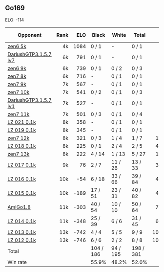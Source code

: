 ## Go169 ##

ELO: -114

Opponent | Rank | ELO | Black | White | Total | Win rate
---------|-----:|----:|-------|-------|-------|-------:
[zen6 5k](zen6%205k.md) | 4k | 1084 | 0 / 1 | - | 0 / 1 | 0.0%
[DariushGTP3.1.5.7 lv7](DariushGTP3.1.5.7%20lv7.md) | 6k | 791 | 0 / 1 | - | 0 / 1 | 0.0%
[zen6 9k](zen6%209k.md) | 6k | 739 | 0 / 1 | 0 / 2 | 0 / 3 | 0.0%
[zen7 8k](zen7%208k.md) | 6k | 716 | - | 0 / 1 | 0 / 1 | 0.0%
[zen7 9k](zen7%209k.md) | 7k | 567 | - | 0 / 1 | 0 / 1 | 0.0%
[zen7 10k](zen7%2010k.md) | 7k | 541 | 0 / 2 | 0 / 1 | 0 / 3 | 0.0%
[DariushGTP3.1.5.7 lv1](DariushGTP3.1.5.7%20lv1.md) | 7k | 527 | - | 0 / 1 | 0 / 1 | 0.0%
[zen7 11k](zen7%2011k.md) | 7k | 501 | 0 / 3 | 0 / 1 | 0 / 4 | 0.0%
[LZ 021 0.1k](LZ%20021%200.1k.md) | 8k | 358 | - | 0 / 1 | 0 / 1 | 0.0%
[LZ 019 0.1k](LZ%20019%200.1k.md) | 8k | 345 | - | 0 / 1 | 0 / 1 | 0.0%
[zen7 12k](zen7%2012k.md) | 8k | 321 | 0 / 3 | 1 / 4 | 1 / 7 | 14.3%
[LZ 018 0.1k](LZ%20018%200.1k.md) | 8k | 225 | 0 / 1 | 2 / 4 | 2 / 5 | 40.0%
[zen7 13k](zen7%2013k.md) | 8k | 222 | 4 / 14 | 1 / 13 | 5 / 27 | 18.5%
[LZ 017 0.1k](LZ%20017%200.1k.md) | 9k | 76 | 2 / 7 | 11 / 26 | 13 / 33 | 39.4%
[LZ 016 0.1k](LZ%20016%200.1k.md) | 10k | -54 | 6 / 18 | 33 / 66 | 39 / 84 | 46.4%
[LZ 015 0.1k](LZ%20015%200.1k.md) | 10k | -189 | 17 / 51 | 23 / 31 | 40 / 82 | 48.8%
[AmiGo1.8](AmiGo1.8.md) | 11k | -303 | 40 / 54 | 10 / 10 | 50 / 64 | 78.1%
[LZ 014 0.1k](LZ%20014%200.1k.md) | 11k | -348 | 25 / 39 | 6 / 6 | 31 / 45 | 68.9%
[LZ 013 0.1k](LZ%20013%200.1k.md) | 13k | -742 | 4 / 4 | 5 / 5 | 9 / 9 | 100.0%
[LZ 012 0.1k](LZ%20012%200.1k.md) | 13k | -746 | 6 / 6 | 2 / 2 | 8 / 8 | 100.0%
Total | | | 104 / 186 | 94 / 195 | 198 / 381 | 
Win rate| | | 55.9% | 48.2% | 52.0% | 
